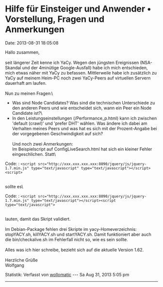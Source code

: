 Hilfe für Einsteiger und Anwender • Vorstellung, Fragen und Anmerkungen
=======================================================================

Date: 2013-08-31 18:05:08

Hallo zusammen,\
\
seit längerer Zeit kenne ich YaCy. Wegen den jüngsten Ereignissen
(NSA-Skandal und der 4minütige Google-Ausfall) habe ich mich
entschieden, mich etwas näher mit YaCy zu befassen. Mittlerweile habe
ich zusätzlich zu YaCy auf meinem Heim-PC noch zwei YaCy-Peers auf
virtuellen Servern dauerhaft am laufen.\
\
Nun zu meinen Fragen:\
- Was sind Node Candidates? Was sind die technischen Unterschiede zu den
anderen Peers und wie entscheidet sich, wann ein Peer ein Node Candidate
ist?\
- In den Leistungseinstellungen (/Performance\_p.html) kann ich zwischen
\'default (crawl)\' und \'prefer DHT\' wählen. Was ändere ich dabei am
Verhalten meines Peers und was hat es sich mit der Prozent-Angabe bei
der vorgegebenen Geschwindigkeit auf sich?\
\
Und noch zwei Anmerkungen:\
Im Beispielscript auf ConfigLiveSearch.html hat sich ein kleiner Fehler
eingeschlichen. Statt\

Code: 
:   `<script src="http://xxx.xxx.xxx.xxx:8090/jquery/js/jquery-1.7.min.js" type="text/javascript" type="text/javascript"></script><script>`

\
sollte es\

Code: 
:   `<script src="http://xxx.xxx.xxx.xxx:8090/jquery/js/jquery-1.7.min.js" type="text/javascript"></script><script type="text/javascript">`

\
lauten, damit das Skript validiert.\
\
Im Debian-Package fehlen drei Skripte im yacy-Homeverzeichnis:
stopYACY.sh, killYACY.sh und startYACY.sh. Damit funktioniert aber auch
die bin/checkalive.sh im Fehlerfall nicht so, wie es sein sollte.\
\
Alles was ich hier schreibe, bezieht sich auf die aktuelle Version
1.62.\
\
Herzliche Grüße\
Wolfgang

Statistik: Verfasst von
[wollomatic](http://forum.yacy-websuche.de/memberlist.php?mode=viewprofile&u=8989)
--- Sa Aug 31, 2013 5:05 pm

------------------------------------------------------------------------
